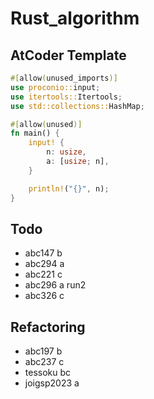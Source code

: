 # Rust_algorithm

## AtCoder Template

```rust
#[allow(unused_imports)]
use proconio::input;
use itertools::Itertools;
use std::collections::HashMap;

#[allow(unused)]
fn main() {
    input! {
        n: usize,
        a: [usize; n],
    }

    println!("{}", n);
}
```

## Todo

- abc147 b
- abc294 a
- abc221 c
- abc296 a run2
- abc326 c

## Refactoring

- abc197 b
- abc237 c
- tessoku bc
- joigsp2023 a
